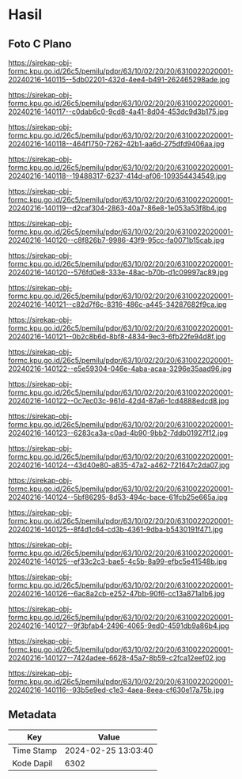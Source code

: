 # Hasil

## Foto C Plano

https://sirekap-obj-formc.kpu.go.id/26c5/pemilu/pdpr/63/10/02/20/20/6310022020001-20240216-140115--5db02201-432d-4ee4-b491-262465298ade.jpg

https://sirekap-obj-formc.kpu.go.id/26c5/pemilu/pdpr/63/10/02/20/20/6310022020001-20240216-140117--c0dab6c0-9cd8-4a41-8d04-453dc9d3b175.jpg

https://sirekap-obj-formc.kpu.go.id/26c5/pemilu/pdpr/63/10/02/20/20/6310022020001-20240216-140118--464f1750-7262-42b1-aa6d-275dfd9406aa.jpg

https://sirekap-obj-formc.kpu.go.id/26c5/pemilu/pdpr/63/10/02/20/20/6310022020001-20240216-140118--19488317-6237-414d-af06-109354434549.jpg

https://sirekap-obj-formc.kpu.go.id/26c5/pemilu/pdpr/63/10/02/20/20/6310022020001-20240216-140119--d2caf304-2863-40a7-86e8-1e053a53f8b4.jpg

https://sirekap-obj-formc.kpu.go.id/26c5/pemilu/pdpr/63/10/02/20/20/6310022020001-20240216-140120--c8f826b7-9986-43f9-95cc-fa0071b15cab.jpg

https://sirekap-obj-formc.kpu.go.id/26c5/pemilu/pdpr/63/10/02/20/20/6310022020001-20240216-140120--576fd0e8-333e-48ac-b70b-d1c09997ac89.jpg

https://sirekap-obj-formc.kpu.go.id/26c5/pemilu/pdpr/63/10/02/20/20/6310022020001-20240216-140121--c82d7f6c-8316-486c-a445-34287682f9ca.jpg

https://sirekap-obj-formc.kpu.go.id/26c5/pemilu/pdpr/63/10/02/20/20/6310022020001-20240216-140121--0b2c8b6d-8bf8-4834-9ec3-6fb22fe94d8f.jpg

https://sirekap-obj-formc.kpu.go.id/26c5/pemilu/pdpr/63/10/02/20/20/6310022020001-20240216-140122--e5e59304-046e-4aba-acaa-3296e35aad96.jpg

https://sirekap-obj-formc.kpu.go.id/26c5/pemilu/pdpr/63/10/02/20/20/6310022020001-20240216-140122--0c7ec03c-961d-42d4-87a6-1cd4888edcd8.jpg

https://sirekap-obj-formc.kpu.go.id/26c5/pemilu/pdpr/63/10/02/20/20/6310022020001-20240216-140123--6283ca3a-c0ad-4b90-9bb2-7ddb01927f12.jpg

https://sirekap-obj-formc.kpu.go.id/26c5/pemilu/pdpr/63/10/02/20/20/6310022020001-20240216-140124--43d40e80-a835-47a2-a462-721647c2da07.jpg

https://sirekap-obj-formc.kpu.go.id/26c5/pemilu/pdpr/63/10/02/20/20/6310022020001-20240216-140124--5bf86295-8d53-494c-bace-61fcb25e665a.jpg

https://sirekap-obj-formc.kpu.go.id/26c5/pemilu/pdpr/63/10/02/20/20/6310022020001-20240216-140125--8f4d1c64-cd3b-4361-9dba-b5430191f471.jpg

https://sirekap-obj-formc.kpu.go.id/26c5/pemilu/pdpr/63/10/02/20/20/6310022020001-20240216-140125--ef33c2c3-bae5-4c5b-8a99-efbc5e41548b.jpg

https://sirekap-obj-formc.kpu.go.id/26c5/pemilu/pdpr/63/10/02/20/20/6310022020001-20240216-140126--6ac8a2cb-e252-47bb-90f6-cc13a871a1b6.jpg

https://sirekap-obj-formc.kpu.go.id/26c5/pemilu/pdpr/63/10/02/20/20/6310022020001-20240216-140127--9f3bfab4-2496-4065-9ed0-4591db9a86b4.jpg

https://sirekap-obj-formc.kpu.go.id/26c5/pemilu/pdpr/63/10/02/20/20/6310022020001-20240216-140127--7424adee-6628-45a7-8b59-c2fca12eef02.jpg

https://sirekap-obj-formc.kpu.go.id/26c5/pemilu/pdpr/63/10/02/20/20/6310022020001-20240216-140116--93b5e9ed-c1e3-4aea-8eea-cf630e17a75b.jpg


## Metadata

| Key        | Value               |
| ---------- | ------------------- |
| Time Stamp | 2024-02-25 13:03:40 |
| Kode Dapil | 6302                |




